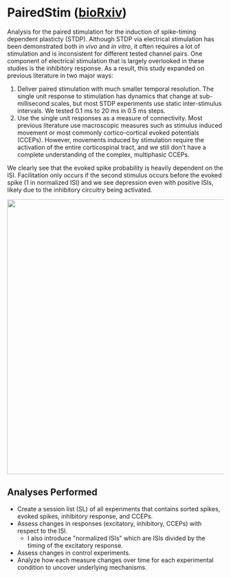 # PairedStim ([bioRxiv](https://www.biorxiv.org/content/10.1101/2022.05.04.490684v1))

Analysis for the paired stimulation for the induction of spike-timing dependent plasticty (STDP). Although STDP via electrical stimulation has been demonstrated both *in vivo* and *in vitro*, it often requires a lot of stimulation and is inconsistent for different tested channel pairs. One component of electrical stimulation that is largely overlooked in these studies is the inhibitory response. As a result, this study expanded on previous literature in two major ways: 
1. Deliver paired stimulation with much smaller temporal resolution. The single unit response to stimulation has dynamics that change at sub-millisecond scales, but most STDP experiments use static inter-stimulus intervals. We tested 0.1 ms to 20 ms in 0.5 ms steps. 
2. Use the single unit responses as a measure of connectivity. Most previous literature use macroscopic measures such as stimulus induced movement or most commonly cortico-cortical evoked potentials (CCEPs). However, movements induced by stimulation require the activation of the entire corticospinal tract, and we still don't have a complete understanding of the complex, multiphasic CCEPs. 

We clearly see that the evoked spike probability is heavily dependent on the ISI. Facilitation only occurs if the second stimulus occurs before the evoked spike (1 in normalized ISI) and we see depression even with positive ISIs, likely due to the inhibitory circuitry being activated. 

<p align="center">
  <img width="800" height="640" src="https://github.com/richyyun/PairedStim/blob/main/ES%20Changes.png">
</p>

## Analyses Performed
- Create a session list (SL) of all experiments that contains sorted spikes, evoked spikes, inhibitory response, and CCEPs. 
- Assess changes in responses (excitatory, inhibitory, CCEPs) with respect to the ISI.
  - I also introduce "normalized ISIs" which are ISIs divided by the timing of the excitatory response.
- Assess changes in control experiments.
- Analyze how each measure changes over time for each experimental condition to uncover underlying mechanisms. 
